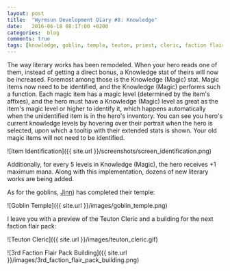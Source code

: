```yaml
---
layout: post
title:  "Wyrmsun Development Diary #8: Knowledge"
date:   2016-06-18 08:17:00 +0200
categories:  blog
comments: true
tags: [knowledge, goblin, temple, teuton, priest, cleric, faction flair]
---
```

The way literary works has been remodeled. When your hero reads one of them, instead of getting a direct bonus, a Knowledge stat of theirs will now be increased. Foremost among those is the Knowledge (Magic) stat. Magic items now need to be identified, and the Knowledge (Magic) performs such a function. Each magic item has a magic level (determined by the item's affixes), and the hero must have a Knowledge (Magic) level as great as the item's magic level or higher to identify it, which happens automatically when the unidentified item is in the hero's inventory. You can see you hero's current knowledge levels by hovering over their portrait when the hero is selected, upon which a tooltip with their extended stats is shown. Your old magic items will not need to be identified.

![Item Identification]({{ site.url }}/screenshots/screen_identification.png)

Additionally, for every 5 levels in Knowledge (Magic), the hero receives +1 maximum mana. Along with this implementation, dozens of new literary works are being added.

As for the goblins, [Jinn](http://jinndevil.tumblr.com/)) has completed their temple:

![Goblin Temple]({{ site.url }}/images/goblin_temple.png)

I leave you with a preview of the Teuton Cleric and a building for the next faction flair pack:

![Teuton Cleric]({{ site.url }}/images/teuton_cleric.gif)

![3rd Faction Flair Pack Building]({{ site.url }}/images/3rd_faction_flair_pack_building.png)
